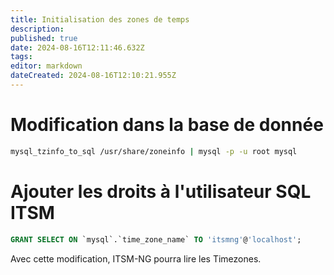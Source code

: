 ```yaml
---
title: Initialisation des zones de temps
description: 
published: true
date: 2024-08-16T12:11:46.632Z
tags: 
editor: markdown
dateCreated: 2024-08-16T12:10:21.955Z
---
```


# Modification dans la base de donnée
```bash
mysql_tzinfo_to_sql /usr/share/zoneinfo | mysql -p -u root mysql
```

# Ajouter les droits à l'utilisateur SQL ITSM
```sql
GRANT SELECT ON `mysql`.`time_zone_name` TO 'itsmng'@'localhost';
```

Avec cette modification, ITSM-NG pourra lire les Timezones.
